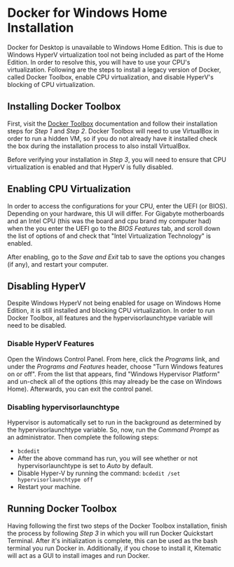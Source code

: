 # Docker for Windows Home Installation

Docker for Desktop is unavailable to Windows Home Edition. This is due to Windows HyperV virtualization tool not being included as part of the Home Edition. In order to resolve this, you will have to use your CPU's virtualization. Following are the steps to install a legacy version of Docker, called Docker Toolbox, enable CPU virtualization, and disable HyperV's blocking of CPU virtualization.

## Installing Docker Toolbox

First, visit the [Docker Toolbox](https://docs.docker.com/toolbox/toolbox_install_windows/) documentation and follow their installation steps for _Step 1_ and _Step 2_. Docker Toolbox will need to use VirtualBox in order to run a hidden VM, so if you do not already have it installed check the box during the installation process to also install VirtualBox.

Before verifying your installation in _Step 3_, you will need to ensure that CPU virtualization is enabled and that HyperV is fully disabled. 

## Enabling CPU Virtualization

In order to access the configurations for your CPU, enter the UEFI (or BIOS). Depending on your hardware, this UI will differ. For Gigabyte motherboards and an Intel CPU (this was the board and cpu brand my computer had) when the you enter the UEFI go to the _BIOS Features_ tab, and scroll down the list of options of and check that "Intel Virtualization Technology" is enabled.

After enabling, go to the _Save and Exit_ tab to save the options you changes (if any), and restart your computer. 

## Disabling HyperV

Despite Windows HyperV not being enabled for usage on Windows Home Edition, it is still installed and blocking CPU virtualization. In order to run Docker Toolbox, all features and the hypervisorlaunchtype variable will need to be disabled.

### Disable HyperV Features

Open the Windows Control Panel. From here, click the _Programs_ link, and under the _Programs and Features_ header, choose "Turn Windows features on or off". From the list that appears, find "Windows Hypervisor Platform" and un-check all of the options (this may already be the case on Windows Home). Afterwards, you can exit the control panel. 

### Disabling hypervisorlaunchtype

Hypervisor is automatically set to run in the background as determined by the hypervisorlaunchtype variable. So, now, run the _Command Prompt_ as an administrator. Then complete the following steps:

* `bcdedit`
* After the above command has run, you will see whether or not hypervisorlaunchtype is set to _Auto_ by default. 
* Disable Hyper-V by running the command: `bcdedit /set hypervisorlaunchtype off`
* Restart your machine.

## Running Docker Toolbox

Having following the first two steps of the Docker Toolbox installation, finish the process by following _Step 3_ in which you will run Docker Quickstart Terminal. After it's initialization is complete, this can be used as the bash terminal you run Docker in. Additionally, if you chose to install it, Kitematic will act as a GUI to install images and run Docker.

